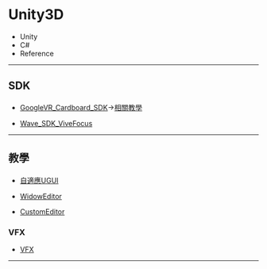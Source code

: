 # Unity3D
* Unity
* C#
* Reference 
----
## SDK</p>
* [GoogleVR_Cardboard_SDK](https://github.com/googlevr/gvr-unity-sdk/releases)->[相關教學](https://otaru.tw/tutorial/unity-2017-google-vr-app-tutorial)</p>
* [Wave_SDK_ViveFocus](https://developer.vive.com/resources/knowledgebase/wave-sdk/)</p>


----
## 教學</p>
* [自適應UGUI](https://godstamps.blogspot.com/2015/04/unityugui.html)</p>
* [WidowEditor](https://dotblogs.com.tw/coolgamedevnote/2018/02/27/122317)</p>
* [CustomEditor](https://docs.unity3d.com/Manual/editor-CustomEditors.html)

### VFX</p>
* [VFX](https://github.com/PiggyCheng/Pulic_Html/tree/master/Workshop/VFX)
----

